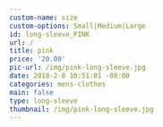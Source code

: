 ```yaml
---
custom-name: size
custom-options: Small|Medium|Large
id: long-sleeve_PINK
url: /
title: pink
price: '20.00'
pic-url: /img/pink-long-sleeve.jpg
date: 2018-2-8 10:51:01 -08:00
categories: mens-clothes
main: false
type: long-sleeve
thumbnail: /img/pink-long-sleeve.jpg
---
```


